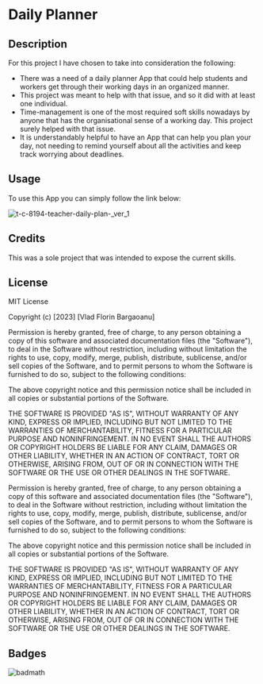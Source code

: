 # Daily Planner

## Description

For this project I have chosen to take into consideration the following:

- There was a need of a daily planner App that could help students and workers get through their working days in an organized manner.
- This project was meant to help with that issue, and so it did with at least one individual.
- Time-management is one of the most required soft skills nowadays by anyone that has the organisational sense of a working day. This project surely helped with that issue.
- It is understandably helpful to have an App that can help you plan your day, not needing to remind yourself about all the activities and keep track worrying about deadlines.



## Usage

To use this App you can simply follow the link below:

![t-c-8194-teacher-daily-plan-_ver_1](https://user-images.githubusercontent.com/117217710/214445627-1cdbaefc-29a2-4e6c-a433-8369b4992b6b.jpg)


   

## Credits

This was a sole project that was intended to expose the current skills.


## License

MIT License


Copyright (c) [2023] [Vlad Florin Bargaoanu]

Permission is hereby granted, free of charge, to any person obtaining a copy
of this software and associated documentation files (the "Software"), to deal
in the Software without restriction, including without limitation the rights
to use, copy, modify, merge, publish, distribute, sublicense, and/or sell
copies of the Software, and to permit persons to whom the Software is
furnished to do so, subject to the following conditions:

The above copyright notice and this permission notice shall be included in all
copies or substantial portions of the Software.

THE SOFTWARE IS PROVIDED "AS IS", WITHOUT WARRANTY OF ANY KIND, EXPRESS OR
IMPLIED, INCLUDING BUT NOT LIMITED TO THE WARRANTIES OF MERCHANTABILITY,
FITNESS FOR A PARTICULAR PURPOSE AND NONINFRINGEMENT. IN NO EVENT SHALL THE
AUTHORS OR COPYRIGHT HOLDERS BE LIABLE FOR ANY CLAIM, DAMAGES OR OTHER
LIABILITY, WHETHER IN AN ACTION OF CONTRACT, TORT OR OTHERWISE, ARISING FROM,
OUT OF OR IN CONNECTION WITH THE SOFTWARE OR THE USE OR OTHER DEALINGS IN THE
SOFTWARE.

Permission is hereby granted, free of charge, to any person obtaining a copy
of this software and associated documentation files (the "Software"), to deal
in the Software without restriction, including without limitation the rights
to use, copy, modify, merge, publish, distribute, sublicense, and/or sell
copies of the Software, and to permit persons to whom the Software is
furnished to do so, subject to the following conditions:

The above copyright notice and this permission notice shall be included in all
copies or substantial portions of the Software.

THE SOFTWARE IS PROVIDED "AS IS", WITHOUT WARRANTY OF ANY KIND, EXPRESS OR
IMPLIED, INCLUDING BUT NOT LIMITED TO THE WARRANTIES OF MERCHANTABILITY,
FITNESS FOR A PARTICULAR PURPOSE AND NONINFRINGEMENT. IN NO EVENT SHALL THE
AUTHORS OR COPYRIGHT HOLDERS BE LIABLE FOR ANY CLAIM, DAMAGES OR OTHER
LIABILITY, WHETHER IN AN ACTION OF CONTRACT, TORT OR OTHERWISE, ARISING FROM,
OUT OF OR IN CONNECTION WITH THE SOFTWARE OR THE USE OR OTHER DEALINGS IN THE
SOFTWARE.

## Badges

![badmath](https://img.shields.io/github/languages/top/lernantino/badmath)

